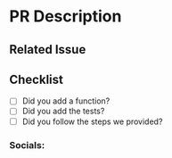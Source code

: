 
<!-- 
This template will help you to have a meaningful PR, please follow it and do not leave it blanket. 
-->

# PR Description 

## Related Issue 

<!-- 
Please use this format to link other issues with thier numbers: Close #123 
https://docs.github.com/en/issues/tracking-your-work-with-issues/linking-a-pull-request-to-an-issue#linking-a-pull-request-to-an-issue-using-a-keyword
-->

## Checklist 

- [ ] Did you add a function?
- [ ] Did you add the tests?
- [ ] Did you follow the steps we provided?

### Socials: 

<!-- 
If you have Twitter, please provide it here otherwise just ignore this.
-->
